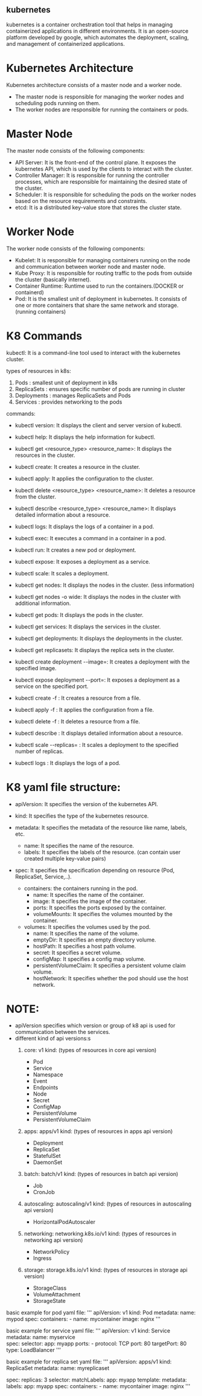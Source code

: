 ## kubernetes
kubernetes is a container orchestration tool that helps in managing containerized applications in different environments. It is an open-source platform developed by google, which automates the deployment, scaling, and management of containerized applications.

# Kubernetes Architecture
Kubernetes architecture consists of a master node and a worker node. 
- The master node is responsible for managing the worker nodes and scheduling pods running on them. 
- The worker nodes are responsible for running the containers or pods.

# Master Node
The master node consists of the following components:
- API Server: It is the front-end of the control plane. It exposes the kubernetes API, which is used by the clients to interact with the cluster.
- Controller Manager: It is responsible for running the controller processes, which are responsible for maintaining the desired state of the cluster.
- Scheduler: It is responsible for scheduling the pods on the worker nodes based on the resource requirements and constraints.
- etcd: It is a distributed key-value store that stores the cluster state. 

# Worker Node
The worker node consists of the following components:
- Kubelet: It is responsible for managing containers running on the node and communication between worker node and master node.
- Kube Proxy: It is responsible for routing traffic to the pods from outside the cluster (basically internet).
- Container Runtime: Runtime used to run the containers.(DOCKER or containerd)
- Pod: It is the smallest unit of deployment in kubernetes. It consists of one or more containers that share the same network and storage. (running containers)


# K8 Commands
kubectl: It is a command-line tool used to interact with the kubernetes cluster. 

types of resources in k8s:
1. Pods : smallest unit of deployment in k8s
2. ReplicaSets : ensures specific number of pods are running in cluster
3. Deployments : manages ReplicaSets and Pods
4. Services : provides networking to the pods


commands:

- kubectl version: It displays the client and server version of kubectl.
- kubectl help: It displays the help information for kubectl.
- kubectl get <resource_type> <resource_name>: It displays the resources in the cluster.
- kubectl create: It creates a resource in the cluster.
- kubectl apply: It applies the configuration to the cluster.
- kubectl delete <resource_type> <resource_name>: It deletes a resource from the cluster.
- kubectl describe <resource_type> <resource_name>: It displays detailed information about a resource.
- kubectl logs: It displays the logs of a container in a pod.
- kubectl exec: It executes a command in a container in a pod.
- kubectl run: It creates a new pod or deployment.
- kubectl expose: It exposes a deployment as a service.
- kubectl scale: It scales a deployment.


- kubectl get nodes: It displays the nodes in the cluster. (less information)
- kubectl get nodes -o wide: It displays the nodes in the cluster with additional information.
- kubectl get pods: It displays the pods in the cluster.
- kubectl get services: It displays the services in the cluster.

- kubectl get deployments: It displays the deployments in the cluster.
- kubectl get replicasets: It displays the replica sets in the cluster.
- kubectl create deployment <deployment-name> --image=<image-name>: It creates a deployment with the specified image.
- kubectl expose deployment <deployment-name> --port=<port>: It exposes a deployment as a service on the specified port.




- kubectl create -f <filename>: It creates a resource from a file.
- kubectl apply -f <filename>: It applies the configuration from a file.
- kubectl delete -f <filename>: It deletes a resource from a file.
- kubectl describe <resource-name>: It displays detailed information about a resource.
- kubectl scale --replicas=<number> <fileename>: It scales a deployment to the specified number of replicas.

- kubectl logs <pod-name>: It displays the logs of a pod.






# K8 yaml file structure:

- apiVersion: It specifies the version of the kubernetes API.
- kind: It specifies the type of the kubernetes resource.
- metadata: It specifies the metadata of the resource like name, labels, etc.
    - name: It specifies the name of the resource.
    - labels: It specifies the labels of the resource. (can contain user created multiple key-value pairs)

- spec: It specifies the specification depending on resource (Pod, ReplicaSet, Service,..).
    - containers: the containers running in the pod.
        - name: It specifies the name of the container.
        - image: It specifies the image of the container.
        - ports: It specifies the ports exposed by the container.
        - volumeMounts: It specifies the volumes mounted by the container.
    - volumes: It specifies the volumes used by the pod.
        - name: It specifies the name of the volume.
        - emptyDir: It specifies an empty directory volume.
        - hostPath: It specifies a host path volume.
        - secret: It specifies a secret volume.
        - configMap: It specifies a config map volume.
        - persistentVolumeClaim: It specifies a persistent volume claim volume.
        - hostNetwork: It specifies whether the pod should use the host network.
    

# NOTE: 
- apiVersion specifies which version or group of k8 api is used for communication between the services. 
- different kind of api versions:s
    1. core: v1
    kind: (types of resources in core api version)
        - Pod
        - Service
        - Namespace
        - Event
        - Endpoints
        - Node
        - Secret
        - ConfigMap
        - PersistentVolume
        - PersistentVolumeClaim

    2. apps: apps/v1
    kind: (types of resources in apps api version)
        - Deployment
        - ReplicaSet
        - StatefulSet
        - DaemonSet

    3. batch: batch/v1
    kind: (types of resources in batch api version)
        - Job
        - CronJob

    4. autoscaling: autoscaling/v1
    kind: (types of resources in autoscaling api version)
        - HorizontalPodAutoscaler

    5. networking: networking.k8s.io/v1
    kind: (types of resources in networking api version)
        - NetworkPolicy
        - Ingress

    6. storage: storage.k8s.io/v1
    kind: (types of resources in storage api version)
        - StorageClass
        - VolumeAttachment
        - StorageState



basic example for pod yaml file:
'''
apiVersion: v1
kind: Pod
metadata:
  name: mypod
spec:
    containers:
    - name: mycontainer
        image: nginx
    '''

basic example for service yaml file:
'''
apiVersion: v1
kind: Service
metadata:
  name: myservice   
spec:
    selector:
        app: myapp
    ports:
        - protocol: TCP
        port: 80
        targetPort: 80
    type: LoadBalancer
    '''

basic example for replica set yaml file:
'''
apiVersion: apps/v1
kind: ReplicaSet
metadata:
  name: myreplicaset

spec:
    replicas: 3
    selector:
        matchLabels:
            app: myapp
    template:
        metadata:
            labels:
                app: myapp
        spec:
            containers:
            - name: mycontainer
                image: nginx
    '''

